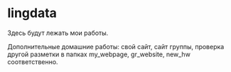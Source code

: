 # lingdata

Здесь будут лежать мои работы.

Дополнительные домашние работы: свой сайт, сайт группы, проверка другой разметки в папках my_webpage, gr_website, new_hw соответственно.
